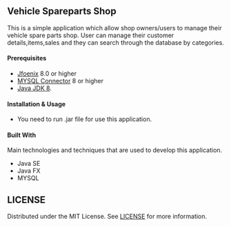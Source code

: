 ## Vehicle Spareparts Shop

This is a simple application which allow shop owners/users to manage their vehicle spare parts shop. User can manage their customer details,items,sales and they can search through the database by categories.

#### Prerequisites

* [Jfoenix](https://mvnrepository.com/artifact/com.jfoenix/jfoenix/8.0.10) 8.0 or higher
* [MYSQL Connector](https://mvnrepository.com/artifact/mysql/mysql-connector-java/8.0.21) 8 or higher 
* [Java JDK 8](https://www.oracle.com/java/technologies/javase/javase-jdk8-downloads.html).

#### Installation & Usage

* You need to run .jar file for use this application.

#### Built With

Main technologies and techniques that are used to develop this application.

* Java SE
* Java FX
* MYSQL

## LICENSE

Distributed under the MIT License. See [LICENSE](LICENSE) for more information.
